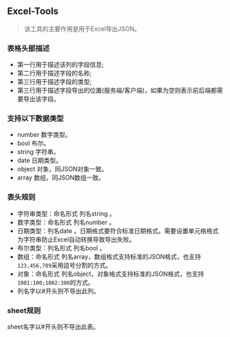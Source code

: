 ## Excel-Tools

> 该工具的主要作用是用于Excel导出JSON。
> 

### 表格头部描述
- 第一行用于描述该列的字段信息;
- 第二行用于描述字段的名称;
- 第三行用于描述字段的类型;
- 第三行用于描述字段导出的位置(服务端/客户端)，如果为空则表示前后端都需要导出该字段。


### 支持以下数据类型
- number 数字类型。
- bool 布尔。
- string 字符串。
- date 日期类型。
- object 对象，同JSON对象一致。
- array 数组，同JSON数组一致。

### 表头规则
- 字符串类型：命名形式 列名string 。
- 数字类型：命名形式 列名number 。
- 日期类型：列名date 。日期格式要符合标准日期格式。需要设置单元格格式为字符串防止Excel自动转换导致导出失败。
- 布尔类型：列名形式 列名bool 。
- 数组：命名形式 列名array，数组格式支持标准的JSON格式，也支持`123,456,789`采用逗号分割的方式。
- 对象：命名形式 列名object，对象格式支持标准的JSON格式，也支持`1001:100;1002:300`的方式。
- 列名字以#开头则不导出此列。

### sheet规则
sheet名字以#开头则不导出此表。

